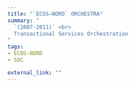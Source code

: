```yaml
---
title: "`ECOS–NORD` ORCHESTRA"
summary: "
  `(2007-2011)` <br>
  Transactional Services Orchestration
"
tags:
- ECOS-NORD
- SOC

external_link: ""
---
```

